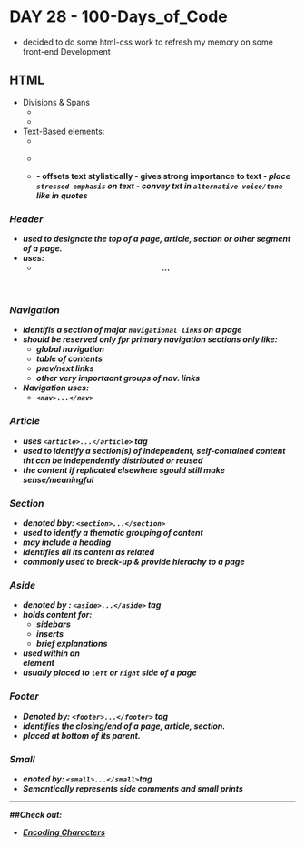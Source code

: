 # DAY 28 - 100-Days_of_Code

- decided to do some html-css work to refresh my memory on some front-end Development
## HTML
- Divisions & Spans
    * <div></div> 
    * <span></span>
- Text-Based elements:
    * <h11></ha>
    * <p></p>
    * <b> - offsets text stylistically
    <strong> - gives strong importance to text
    <em> - place `stressed emphasis` on text
    <i> - convey txt in `alternative voice/tone` like in quotes

### Header
- used to designate the top of a page, article, section or other segment of a page.
- uses:
    * <header>...</header>

### Navigation
- identifis a section of major `navigational links` on a page
- should be reserved only fpr primary navigation sections only like:
    * global navigation
    * table of contents
    * prev/next links
    * other very importaant groups of nav. links
- Navigation uses:
    * `<nav>...</nav>`

### Article
- uses `<article>...</article>` tag
- used to identify a section(s) of independent, self-contained content tht can be independently distributed or reused
- the content if replicated elsewhere sgould still make sense/meaningful

### Section
- denoted bby: `<section>...</section>`
- used to identfy a thematic grouping of content
- may include a heading
- identifies all its content as related
- commonly used to break-up & provide hierachy to a page

### Aside
- denoted by : `<aside>...</aside>` tag
- holds content for:
    * sidebars
    * inserts
    * brief explanations
- used within an <article> element
- usually placed to `left` or `right` side of a page

### Footer
- Denoted by: `<footer>...</footer>` tag
- identifies the closing/end of a page, article, section.
- placed at bottom of its parent.

### Small
- enoted by: `<small>...</small>`tag
- Semantically represents side comments and small prints

--------------------
##Check out:
- [Encoding Characters](https://copypastecharacter.com/)